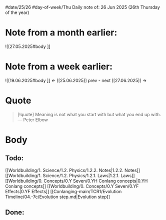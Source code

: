 
#date/25/26
#day-of-week/Thu
Daily note of: 26 Jun 2025 (26th Thursday of the year)

# Note from a month earlier:
![[27.05.2025#body ]]

# Note from a week earlier:
![[19.06.2025#body ]]
 <- [[25.06.2025]] prev - next [[27.06.2025]] ->
# Quote

> [!quote] Meaning is not what you start with but what you end up with.
> — Peter Elbow
# Body

## Todo:

[[Worldbuilding/1. Science/1.2. Physics/1.2.2. Notes|1.2.2. Notes]]
[[Worldbuilding/1. Science/1.2. Physics/1.2.1. Laws|1.2.1. Laws]]
[[Worldbuilding/0. Concepts/0.Y Seven/0.YH Conlang concepts|0.YH Conlang concepts]]
[[Worldbuilding/0. Concepts/0.Y Seven/0.YF Effects|0.YF Effects]]
[[Conlanging-main/TCR1/Evolution Timeline/04.-7c/Evolution step.md|Evolution step]]
## Done: